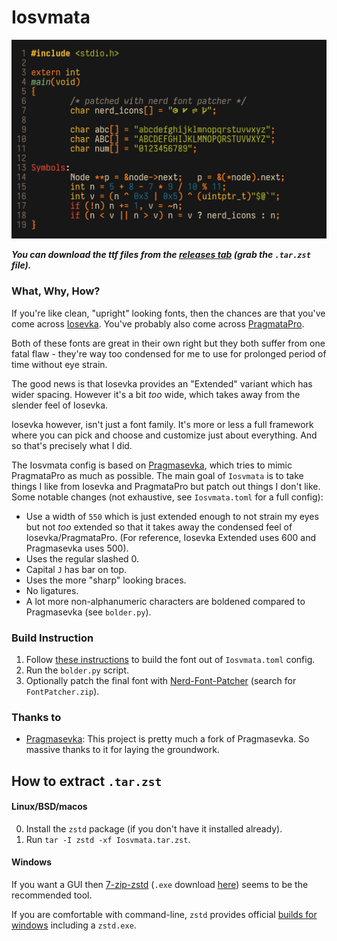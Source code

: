 # Iosvmata

![Preview](preview.webp)

***You can download the ttf files from the [releases tab][rel]
(grab the `.tar.zst` file).***

### What, Why, How?

If you're like clean, "upright" looking fonts, then the chances are that you've
come across [Iosevka][]. You've probably also come across [PragmataPro][].

Both of these fonts are great in their own right but they both suffer from one
fatal flaw - they're way too condensed for me to use for prolonged period of
time without eye strain.

The good news is that Iosevka provides an "Extended" variant which has wider
spacing. However it's a bit *too* wide, which takes away from the slender feel
of Iosevka.

Iosevka however, isn't just a font family. It's more or less a full framework
where you can pick and choose and customize just about everything. And so that's
precisely what I did.

The Iosvmata config is based on [Pragmasevka][], which tries to mimic
PragmataPro as much as possible. The main goal of `Iosvmata` is to take things I
like from Iosevka and PragmataPro but patch out things I don't like. Some
notable changes (not exhaustive, see `Iosvmata.toml` for a full config):

* Use a width of `550` which is just extended enough to not strain my eyes but
  not *too* extended so that it takes away the condensed feel of
  Iosevka/PragmataPro. (For reference, Iosevka Extended uses 600 and Pragmasevka
  uses 500).
* Uses the regular slashed 0.
* Capital `J` has bar on top.
* Uses the more "sharp" looking braces.
* No ligatures.
* A lot more non-alphanumeric characters are boldened compared to Pragmasevka
  (see `bolder.py`).

[Iosevka]: https://typeof.net/Iosevka
[PragmataPro]: https://fsd.it/shop/fonts/pragmatapro/
[Pragmasevka]: https://github.com/shytikov/pragmasevka
[rel]: https://github.com/N-R-K/Iosvmata/releases

### Build Instruction

1. Follow [these instructions][ios-build] to build the font out of
   `Iosvmata.toml` config.
2. Run the `bolder.py` script.
3. Optionally patch the final font with [Nerd-Font-Patcher][NFP]
   (search for `FontPatcher.zip`).

[ios-build]: https://github.com/be5invis/Iosevka/blob/main/doc/custom-build.md
[NFP]: https://github.com/ryanoasis/nerd-fonts/releases/latest

### Thanks to

* [Pragmasevka][]: This project is pretty much a fork of Pragmasevka. So massive
  thanks to it for laying the groundwork.

## How to extract `.tar.zst`

#### Linux/BSD/macos

0. Install the `zstd` package (if you don't have it installed already).
1. Run `tar -I zstd -xf Iosvmata.tar.zst`.

#### Windows

If you want a GUI then [7-zip-zstd](https://github.com/mcmilk/7-Zip-zstd)
(`.exe` download [here](https://github.com/mcmilk/7-Zip-zstd/releases)) seems to
be the recommended tool.

If you are comfortable with command-line, `zstd` provides official [builds for
windows](https://github.com/facebook/zstd/releases/) including a `zstd.exe`.

